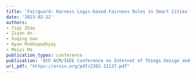 ```yaml
---
title: 'Fairguard: Harness Logic-based Fairness Rules in Smart Cities'
date: '2023-02-22'
authors:
- Yiqi Zhao
- Ziyan An
- Xuqing Gao
- Ayan Mukhopadhyay
- Meiyi Ma
publication_types: conference
publication: '8th ACM/IEEE Conference on Internet of Things Design and Implementation'
url_pdf: "https://arxiv.org/pdf/2302.11137.pdf"
---
```

